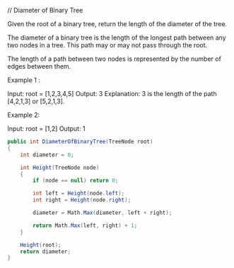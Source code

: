 // Diameter of Binary Tree

Given the root of a binary tree, return the length of the diameter of the tree.

The diameter of a binary tree is the length of the longest path between any two nodes in a tree.
This path may or may not pass through the root.

The length of a path between two nodes is represented by the number of edges between them.

Example 1 :

Input: root = [1,2,3,4,5]
Output: 3
Explanation: 3 is the length of the path [4,2,1,3] or [5,2,1,3].


Example 2:

Input: root = [1,2]
Output: 1


```cs
public int DiameterOfBinaryTree(TreeNode root)
{
    int diameter = 0;

    int Height(TreeNode node)
    {
        if (node == null) return 0;

        int left = Height(node.left);
        int right = Height(node.right);

        diameter = Math.Max(diameter, left + right);

        return Math.Max(left, right) + 1;
    }

    Height(root);
    return diameter;
}
```